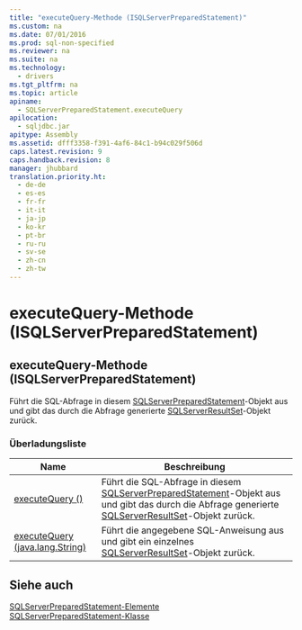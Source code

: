 ```yaml
---
title: "executeQuery-Methode (ISQLServerPreparedStatement)"
ms.custom: na
ms.date: 07/01/2016
ms.prod: sql-non-specified
ms.reviewer: na
ms.suite: na
ms.technology: 
  - drivers
ms.tgt_pltfrm: na
ms.topic: article
apiname: 
  - SQLServerPreparedStatement.executeQuery
apilocation: 
  - sqljdbc.jar
apitype: Assembly
ms.assetid: dfff3358-f391-4af6-84c1-b94c029f506d
caps.latest.revision: 9
caps.handback.revision: 8
manager: jhubbard
translation.priority.ht: 
  - de-de
  - es-es
  - fr-fr
  - it-it
  - ja-jp
  - ko-kr
  - pt-br
  - ru-ru
  - sv-se
  - zh-cn
  - zh-tw
---
```

# executeQuery-Methode (ISQLServerPreparedStatement)
    
## executeQuery\-Methode \(ISQLServerPreparedStatement\)  
 Führt die SQL\-Abfrage in diesem [SQLServerPreparedStatement](../content/SQLServerPreparedStatement-Class.md)\-Objekt aus und gibt das durch die Abfrage generierte [SQLServerResultSet](../content/SQLServerResultSet-Class.md)\-Objekt zurück.  
  
### Überladungsliste  
  
|Name|Beschreibung|  
|----------|------------------|  
|[executeQuery \(\)](../content/executeQuery-Method---.md)|Führt die SQL\-Abfrage in diesem [SQLServerPreparedStatement](../content/SQLServerPreparedStatement-Class.md)\-Objekt aus und gibt das durch die Abfrage generierte [SQLServerResultSet](../content/SQLServerResultSet-Class.md)\-Objekt zurück.|  
|[executeQuery \(java.lang.String\)](../content/executeQuery-Method--java.lang.String-.md)|Führt die angegebene SQL\-Anweisung aus und gibt ein einzelnes [SQLServerResultSet](../content/SQLServerResultSet-Class.md)\-Objekt zurück.|  
  
## Siehe auch  
 [SQLServerPreparedStatement-Elemente](../content/SQLServerPreparedStatement-Members.md)   
 [SQLServerPreparedStatement-Klasse](../content/SQLServerPreparedStatement-Class.md)  
  
  
